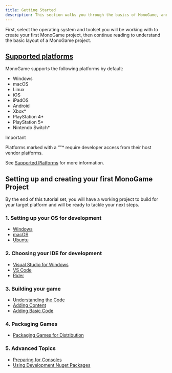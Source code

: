 ```yaml
---
title: Getting Started
description: This section walks you through the basics of MonoGame, and helps you to create your first game.
---
```


First, select the operating system and toolset you will be working with to create your first MonoGame project, then continue reading to understand the basic layout of a MonoGame project.

## [Supported platforms](./platforms.md)

MonoGame supports the following platforms by default:

- Windows
- macOS
- Linux
- iOS
- iPadOS
- Android
- Xbox*
- PlayStation 4*
- PlayStation 5*
- Nintendo Switch*

> [!IMPORTANT]
> Platforms marked with a *"*"* require developer access from their host vendor platforms.

See [Supported Platforms](./platforms.md) for more information.

## Setting up and creating your first MonoGame Project

By the end of this tutorial set, you will have a working project to build for your target platform and will be ready to tackle your next steps.

### 1. Setting up your OS for development

- [Windows](./1_setting_up_your_os_for_development_windows.md)
- [macOS](./1_setting_up_your_os_for_development_macos.md)
- [Ubuntu](./1_setting_up_your_os_for_development_ubuntu.md)

### 2. Choosing your IDE for development

- [Visual Studio for Windows](./2_choosing_your_ide_visual_studio.md)
- [VS Code](./2_choosing_your_ide_vscode.md)
- [Rider](./2_choosing_your_ide_rider.md)

### 3. Building your game

- [Understanding the Code](3_understanding_the_code.md)
- [Adding Content](4_adding_content.md)
- [Adding Basic Code](5_adding_basic_code.md)

### 4. Packaging Games
- [Packaging Games for Distribution](packaging_games.md)

### 5. Advanced Topics
- [Preparing for Consoles](preparing_for_consoles.md)
- [Using Development Nuget Packages](using_development_nuget_packages.md)

